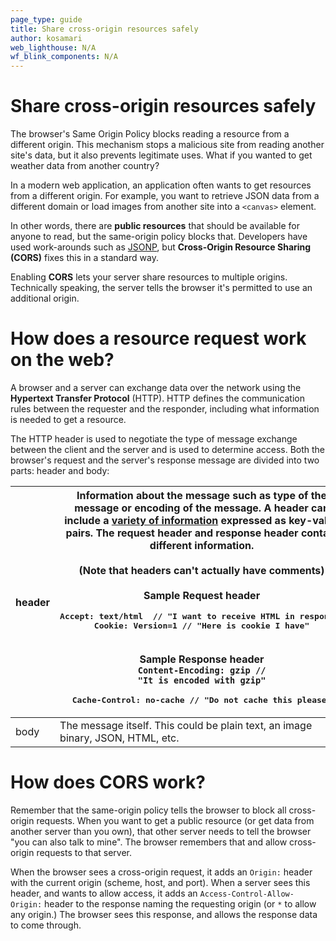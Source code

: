 ```yaml
---
page_type: guide
title: Share cross-origin resources safely
author: kosamari
web_lighthouse: N/A
wf_blink_components: N/A
---
```


# Share cross-origin resources safely

The browser's Same Origin Policy blocks reading a resource from a different
origin. This mechanism stops a malicious site from reading another site's data,
but it also prevents legitimate uses. What if you wanted to get weather data
from another country? 

In a modern web application, an application often wants to get resources from a
different origin. For example, you want to retrieve JSON data from a different
domain or load images from another site into a `<canvas>` element.

In other words, there are **public resources** that should be available for
anyone to read, but the same-origin policy blocks that. Developers have used
work-arounds such as
[JSONP](https://stackoverflow.com/questions/2067472/what-is-jsonp-all-about),
but **Cross-Origin Resource Sharing (CORS)** fixes this in a standard way.

Enabling **CORS** lets your server share resources to multiple origins.
Technically speaking, the server tells the browser it's permitted to use an
additional origin.

# How does a resource request work on the web?

A browser and a server can exchange data over the network using the
**Hypertext Transfer Protocol** (HTTP). HTTP defines the
communication rules between the requester and the responder, including what
information is needed to get a resource.

The HTTP header is used to negotiate the type of message exchange between the
client and the server and is used to determine access.  Both the browser's
request and the server's response message are divided into two parts: header and
body:

<table>
<thead>
<tr>
<th>header</th>
<th>Information about the message such as type of the message or encoding of
the message. A header can include a <a
href="https://en.wikipedia.org/wiki/List_of_HTTP_header_fields">variety of
information</a> expressed as key-value pairs. The request header and
response header contain different information.<br>
<br>
(Note that headers can't actually have comments)<br>
<br>
<strong>Sample Request header</strong><br>
<p><pre>
Accept: text/html  // "I want to receive HTML in response"
Cookie: Version=1 // "Here is cookie I have"
</pre></p>

<br>
<strong>Sample Response header<br>
<code></strong>Content-Encoding: gzip //
"It is encoded with gzip"</code><br>
<p><pre>
Cache-Control: no-cache // "Do not cache this please"
</pre></p>

</th>
</tr>
</thead>
<tbody>
<tr>
<td>body</td>
<td>The message itself. This could be plain text, an image binary, JSON, HTML,
etc.</td>
</tr>
</tbody>
</table>

# How does CORS work?

Remember that the same-origin policy tells the browser to block all cross-origin
requests. When you want to get a public resource (or get data from another
server than you own), that other server needs to tell the browser "you can also
talk to mine". The browser remembers that and allow cross-origin requests to
that server.

When the browser sees a cross-origin request, it adds an ``Origin:`` header with
the current origin (scheme, host, and port). When a server sees this header, and
wants to allow access, it adds an ``Access-Control-Allow-Origin:``  header to
the response naming the requesting origin (or `*` to allow any origin.) The
browser sees this response, and allows the response data to come through.

